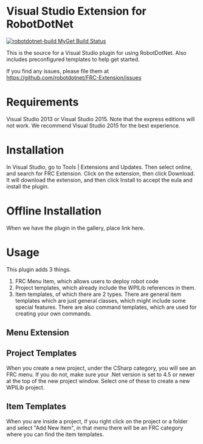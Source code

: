 Visual Studio Extension for RobotDotNet
=======================================
<a href="https://www.myget.org/"><img src="https://www.myget.org/BuildSource/Badge/robotdotnet-build?identifier=a0a1e6b7-ad72-499d-87a4-2dbb5ab10784" alt="robotdotnet-build MyGet Build Status" /></a>

This is the source for a Visual Studio plugin for using RobotDotNet. Also includes preconfigured templates to help get started.

If you find any issues, please file them at https://github.com/robotdotnet/FRC-Extension/issues

Requirements
============

Visual Studio 2013 or Visual Studio 2015. Note that the express editions will not work. We recommend Visual Studio 2015 for the best experience.

Installation
============

In Visual Studio, go to Tools | Extensions and Updates. Then select online, and search for FRC Extension. Click on the extension, then click Download. It will download the extension, and then click Install to accept the eula and install the plugin.

Offline Installation
====================
When we have the plugin in the gallery, place link here.


Usage
=====

This plugin adds 3 things.
1. FRC Menu Item, which allows users to deploy robot code
2. Project templates, which already include the WPILib references in them.
3. Item templates, of which there are 2 types. There are general item templates which are just general classes, which might include some special features. There are also command templates, which are used for creating your own commands.

Menu Extension
-------------


Project Templates
-----------------
When you create a new project, under the CSharp category, you will see an FRC menu. If you do not, make sure your .Net version is set to 4.5 or newer at the top of the new project window. Select one of these to create a new WPILib project.

Item Templates
--------------
When you are inside a project, if you right click on the project or a folder and select "Add New Item", in that menu there will be an FRC category where you can find the item templates.
